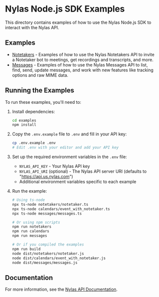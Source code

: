 # Nylas Node.js SDK Examples

This directory contains examples of how to use the Nylas Node.js SDK to interact with the Nylas API.

## Examples

- [Notetakers](./notetakers/README.md) - Examples of how to use the Nylas Notetakers API to invite a Notetaker bot to meetings, get recordings and transcripts, and more.
- [Messages](./messages/README.md) - Examples of how to use the Nylas Messages API to list, find, send, update messages, and work with new features like tracking options and raw MIME data.

## Running the Examples

To run these examples, you'll need to:

1. Install dependencies:
   ```bash
   cd examples
   npm install
   ```

2. Copy the `.env.example` file to `.env` and fill in your API key:
   ```bash
   cp .env.example .env
   # Edit .env with your editor and add your API key
   ```

3. Set up the required environment variables in the `.env` file:
   - `NYLAS_API_KEY` - Your Nylas API key
   - `NYLAS_API_URI` (optional) - The Nylas API server URI (defaults to "https://api.us.nylas.com")
   - Additional environment variables specific to each example

4. Run the example:
   ```bash
   # Using ts-node
   npx ts-node notetakers/notetaker.ts
   npx ts-node calendars/event_with_notetaker.ts
   npx ts-node messages/messages.ts
   
   # Or using npm scripts
   npm run notetakers
   npm run calendars
   npm run messages
   
   # Or if you compiled the examples
   npm run build
   node dist/notetakers/notetaker.js
   node dist/calendars/event_with_notetaker.js
   node dist/messages/messages.js
   ```

## Documentation

For more information, see the [Nylas API Documentation](https://developer.nylas.com/). 